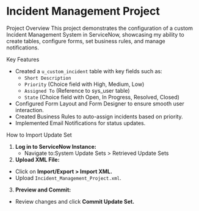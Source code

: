 # Incident Management Project

Project Overview
This project demonstrates the configuration of a custom Incident Management System in ServiceNow, showcasing my ability to create tables, configure forms, set business rules, and manage notifications.

Key Features
- Created a `u_custom_incident` table with key fields such as:
  - `Short Description`
  - `Priority` (Choice field with High, Medium, Low)
  - `Assigned To` (Reference to sys_user table)
  - `State` (Choice field with Open, In Progress, Resolved, Closed)
- Configured Form Layout and Form Designer to ensure smooth user interaction.
- Created Business Rules to auto-assign incidents based on priority.
- Implemented Email Notifications for status updates.

How to Import Update Set
1. **Log in to ServiceNow Instance:**
   - Navigate to:System Update Sets > Retrieved Update Sets
2. **Upload XML File:**
- Click on **Import/Export > Import XML.**
- Upload `Incident_Management_Project.xml`.
3. **Preview and Commit:**
- Review changes and click **Commit Update Set.**
